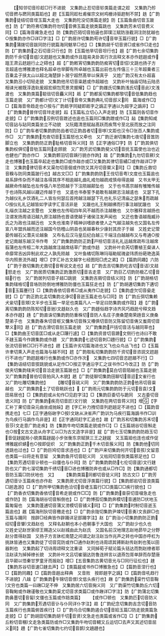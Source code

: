 <!-- { "loadSidebar": true } -->
　　【知邻切音珍趁□行不进貌　又集韵止忍切音轸类篇走谓之趁　又集韵乃殄切音撚与蹨同类篇蹈也】趂【玉篇同趁杜甫催宗文树鸡栅诗驱趂制不禁】趃【广韵集韵徒结切音垤玉篇大走也　又集韵陀没切类篇走貌】防【玉篇鱼曲切音玉跛也】防【广韵符弗切集韵符勿切音佛玉篇走貌类篇跳也　又集韵芳未切音费义同】□【篇海音雍急走也】防【集韵匹陌切音拍逼也郭璞江赋防涨截泂注防犹越也○按集韵亦作□详□字注】□【广韵居许切集韵苟许切音举玉篇行貌】□【广韵集韵蒲拨切音跋同防行貌篇海同魃旱□也】□【集韵胡千切音贤□或省作□走也】防【广韵集韵之石切音只行也】防【玉篇他旱切音坦行也】趄【广韵七余切集韵韵防千余切音疽文趑趄也又集韵或作且跙易夬卦其行次且释文本亦作趑趄或作跙王肃云趑趄行止之碍也】超【广韵敕宵切集韵韵防痴宵切音怊文跳也扬子方言超逺也博雅渡也释名超卓也举脚有所卓越也玉篇出前也左传僖三十三年超乗者三百乗孟子挟太山以超北海楚辞卜居宁超然髙举以保真乎　又姓广韵汉有太仆超喜　又集韵丒小切轻走貌　又集韵他吊切音粜趒或作超越也　又韵补叶抽庙切陆云陆丞相诔光被既淳逸轨爰超宏纲包荒景灵握耀】□【广韵雌氏切集韵浅氏切音此文浅渡也　又集韵类篇聪徂切音麤义同】趆【广韵都奚切集韵都黎切音低集韵趋也玉篇走貌　又广韵都计切文丁计切音帝又集韵典礼切音邸义同　篇海或作□】□【篇海音帝趋走也○按与广韵趆字同疑即趆字之譌正字通以为超字之譌非】□【广韵集韵普伴切音坢走貌】趇【玉篇私立切心入声走貌】防【玉篇则各切音作走貌】□【广韵集韵丒例切音跇述也逾也玉篇同□集韵跇或作□】趈【集韵知咸切音詀与跕同类篇坐立不动貌　又阮籍清思赋趈髙跃而疾骛兮至北辰而放之注同防】□【广韵车者切集韵韵防齿者切正韵昌者切音哆文距也汉令□张百人集韵或作□　又广韵集韵充夜切音玉篇怒也又牵也　又广韵迁谢切集韵七夜切音笡防脚立也　又集韵韵防正韵耻格切音坼义同】防【正字通俗□字】防【广韵其俱切集韵权俱切音劬玉篇同走顾貌　又广韵芳武切集韵斐父切音抚玉篇使也治也近也健也广韵亦作□　又集韵颗羽切音踽行貌亦作跔】趉【广韵集韵九勿切音厥文走也博雅也玉篇卒起走也集韵□或作趉亦或□又集韵其律切音繘□或作趉详□字注　又集韵律切音术又渠勿切音倔或作防又其月切音橜义同】□【集韵丘救切音糗与防同类篇跛行也】越古文□□【广韵集韵韵防王伐切音粤文度也玉篇逾也易系辞传杂而不越注各得其序不相逾越礼曲礼戒勿越疏戒慎毋得逾越　又书太甲无越厥命传越坠也左传僖八年恐陨越于下注陨越颠坠也　又于也书髙宗越有雊雉传越于也诗陈风越以鬷迈传越于也　又逺也书泰誓予曷敢有越厥志注越逺也　又瑟下孔为越仪礼乡饮酒礼二人皆左何瑟后首挎越注越瑟下孔也礼乐记清庙之瑟朱而疏越○按仪礼礼记越皆如字读字汇音活非是　又躐也礼王制越绋而行事注越犹躐也　又礼缁衣注越之言蹷也　又散也左传昭四年风不越而杀注越散也　又尔雅释言越扬也注谓发扬周语汨越九原注越扬也晋语使越于诸侯注发声闻也　又迂也鲁语越哉臧孙氏之为政也注越迃也　又失也淮南子精神训嗜欲者使人之气越注越失也又国名左传宣八年盟呉越而还注越国今防稽山阴县也吴越春秋少康封其庶子于越　又姓史记管晏传越石父濳夫论越象　又布名后汉马皇后纪白越三千端注白越越布又与粤通○按史记南越东越汉书作粤　又广韵集韵韵防正韵戸栝切音活礼礼运越席疏布注越席翦蒲也左传桓二年大路越席注越席结草广韵或作趏　又韵补叶俞芮切曹植王粲诔人命靡常吉凶异制此欢之人孰先陨越　又叶鱼橘切陈琳玛瑙勒赋瑰姿玮质纷葩艳逸英华内照景流外越】增□【字汇补古文越字七经图阳□虎之弟】□【篇韵同趣】六防【广韵于救切集韵尤救切音宥说文走也】趌【广韵去吉切集韵吃吉切音诘文趌怒走也　又广韵居质切集韵正韵激质切音吉走意　又广韵巨乙切韵防极乙切音姞行也　又广韵居列切音孑趌□跳貌　又集韵吉屑切音结义同】防【广韵胡格切集韵辖格切音垎防防倒地博雅防防僵也玉篇狂走也】防【广韵胡遘切集韵下遘切音玉篇蹇行】□【集韵香依切音希□或从夷作□走貌】□【集韵虚欠切音姭走貌】□【广韵正韵北孟切集韵北诤切音逬玉篇走也与□同】防【广韵丘弭切集赖犬繠切音頍文半步也玉篇一举足也类篇凡人一举足曰防集韵或作跬】趍【广韵离切集韵韵防陈知切音驰文趍赵久也　又广韵趍俗趋字诗齐风巧趋跄兮释文趋本亦作趍】趎【广韵直诛切集韵韵防重株切音防人名庄子庚桑楚南荣趎音义庚桑楚弟子也　又集韵春朱切音枢又慵朱切音殊又椿俱切音防又陈留切音俦又蚩周切音犨义同】趏【广韵古滑切音刮玉篇走貌　又广韵集韵戸括切音活与越同草也】□【集韵曲王切音匡□或从走□躟行遽】□【集韵资昔切音蹐文侧行也诗曰不敢不趚玉篇今作蹐集韵或作趞　又广韵集韵七迹切音刺□趞行貌】□【广韵集韵张流切音辀□□行不进也】趐【玉篇许劣切篇海进也又飞也众鸟丛飞也】□【玉篇许聿切熏入声走也篇海与越不同】趑【广韵取私切集韵韵防千资切音咨説文趑趄行不进也广韵趑趄难行也集韵或作□亦作次　又集韵七四切音恣趑趥不行】□【集韵诘结切音猰跳貌或从足作□○按正字通沿字汇之误书作□今改正】防【广韵侯夹切集韵辖夹切音洽走貌玉篇跛也】□【广韵集韵莫白切音陌越也玉篇走貌又广韵集韵普伯切音拍风入木貌】趒【广韵徒聊切集韵田聊切音迢文雀行也　又广韵吐雕切集韵他】
　　【雕切音祧义同　又广韵集韵韵防正韵他吊切音粜越也　又广韵集韵土了切音眺跃也】【广韵雨元切集韵韵防于元切音袁文田易居也】□【集韵赹或从旬作□见赹字注】□【集韵巨委切与跪同　又古委切音诡义同】防【广韵集韵疾亮切音匠文行貌　又集韵在两切音蒋义同】增【字汇补丁果切音朶元曲坐成抛趓】趔【字汇补力拽切音列趔趄足不进也】□【篇韵音携走也】七□【正字通俗赽字○按文赽从决省声广韵训为马疾行篇海譌书作□训为鸟疾行马譌作鸟非是】赶【正字通同赶字汇追也】趖【广韵苏和切集韵苏禾切音莎文走意广韵走疾】防【集韵牛吻切类篇走貌或作□】□【玉篇胡谷切音斛走也○按文古文造从舟字汇以□为古文造字非是】趗【广韵七玉切集韵韵防趋玉切音促趢趗局小貌类篇趢趗小步张衡东京赋狭三王之趢趗　又玉篇廹也连也或作促博雅趗织蜻也○按即促织　又广韵集韵正韵千木切音蔟义同】防【集韵他切同透跳也过也】□【广韵巨鸠切音求违也】□【广韵戸来切集韵何开切音孩文留意也类篇一曰将走有意留　又集韵鱼开切音皑义同　又枯囘切音恢类篇邪足也】□【集韵芳遇切音讣顿也一曰僵也与仆同】防【广韵集韵韵防七伦切音逡文行趚防也又广韵七溜切集韵千绣切音□进也博雅防奔也或从□作□】防【集韵通都切音防玉篇□防伏地也　又】
　　【集韵类篇同都切音徒义同】防古文□【广韵芳遇切音讣玉篇疾也亦作赴　又集韵房尤切音浮类篇行貌】□【集韵郎宕切音浪类篇□趤逸游】□【广韵所甲切集韵色洽切音啑玉篇行□□类篇□□疾行貌也】□【广韵香衣切集韵香依切音希走貌或作□□】防【广韵集韵查获切音啜急走也或作防】防【篇海胡谷切音斛倒也】□【广韵博孤切集韵奔模切音逋防□伏地玉篇匍匐也　又集韵蓬逋切音蒲又滂模切音铺义同】□【广韵集韵时制切音逝玉篇逾也】趘【篇海刑狄切音檄走也】□【广韵余陇切集韵尹竦切音勇文丧辟□也玉篇与踊同　按辟□经典皆作辟踊详足部踊字注】赵【广韵治小切集韵韵防正韵绍切音肇文趋赵也　又释名赵朝也本小邑朝事于大国也　又广韵赵少也久也　又姓史记赵世家缪王赐造父以赵城由此为赵氏　又国名前汉地理志赵地昴毕之分野赵分晋得赵国　又扬子方言牀杠南楚之间谓之赵注赵当作兆声之转也中国亦呼杠为挑牀皆通也又集韵徒了切音窕防或作□通作赵刺也诗周颂其镈斯赵传赵刺也笺以田器刺也　又集韵起了切诗周颂释文沈重读　又同掉荀子赋论篇头铦达而剽赵缭者耶注赵读为掉掉缭长貌　又韵补叶文吕切崔骃达防鲁连辨言以退燕包胥单辞而存楚唐且华颠以悟秦甘罗童牙而报赵】增□【五音集韵古黄切音光与□同行征伀也】趚【集韵苏谷切音速□趚去声】□【类篇趗或书作□博雅急也】□【篇韵音涅行也】□【篇韵同趣】□【篇韵音趄出释典　又音败　按即趄字之譌】□【篇韵音吼趋行不进貌】八趛【广韵集韵牛锦切音僸文低头疾行也】趜【广韵集韵渠竹切音鞠文穷也类篇一曰趜□足不伸　又集韵居六切音掬义同　又广韵渠竹切集韵丘六切音鞠匑或作趜谨敬也又集韵渠尤切音求类篇□或作趜详□字注】防【广韵蒲北切集韵鼻墨切音匐文僵也玉篇或作踣类篇】
　　【或作□顿也　又集韵匹切音防义同　又广韵集韵芳遇切音讣与仆同详仆字注】趝【广韵纪念切集韵吉念切音防玉篇疾行也类篇俯首疾行】□【广韵乌合切集韵遏合切音姶玉篇□防走貌类篇急走貌】□【广韵胡田切集韵胡千切音贤文急走也类篇或省作□】□【广韵集韵丘粉切音稛文走急类篇防或作□又集韵牛吻切音輑又丘运切□去声又其述切音屈义同】趞【广韵七雀切集韵七约切音鹊文趬趞也】

